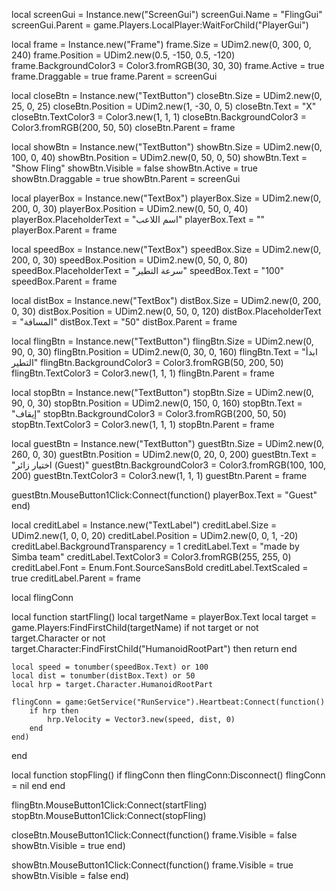 local screenGui = Instance.new("ScreenGui")
screenGui.Name = "FlingGui"
screenGui.Parent = game.Players.LocalPlayer:WaitForChild("PlayerGui")

local frame = Instance.new("Frame")
frame.Size = UDim2.new(0, 300, 0, 240)
frame.Position = UDim2.new(0.5, -150, 0.5, -120)
frame.BackgroundColor3 = Color3.fromRGB(30, 30, 30)
frame.Active = true
frame.Draggable = true
frame.Parent = screenGui

local closeBtn = Instance.new("TextButton")
closeBtn.Size = UDim2.new(0, 25, 0, 25)
closeBtn.Position = UDim2.new(1, -30, 0, 5)
closeBtn.Text = "X"
closeBtn.TextColor3 = Color3.new(1, 1, 1)
closeBtn.BackgroundColor3 = Color3.fromRGB(200, 50, 50)
closeBtn.Parent = frame

local showBtn = Instance.new("TextButton")
showBtn.Size = UDim2.new(0, 100, 0, 40)
showBtn.Position = UDim2.new(0, 50, 0, 50)
showBtn.Text = "Show Fling"
showBtn.Visible = false
showBtn.Active = true
showBtn.Draggable = true
showBtn.Parent = screenGui

local playerBox = Instance.new("TextBox")
playerBox.Size = UDim2.new(0, 200, 0, 30)
playerBox.Position = UDim2.new(0, 50, 0, 40)
playerBox.PlaceholderText = "اسم اللاعب"
playerBox.Text = ""
playerBox.Parent = frame

local speedBox = Instance.new("TextBox")
speedBox.Size = UDim2.new(0, 200, 0, 30)
speedBox.Position = UDim2.new(0, 50, 0, 80)
speedBox.PlaceholderText = "سرعة التطير"
speedBox.Text = "100"
speedBox.Parent = frame

local distBox = Instance.new("TextBox")
distBox.Size = UDim2.new(0, 200, 0, 30)
distBox.Position = UDim2.new(0, 50, 0, 120)
distBox.PlaceholderText = "المسافة"
distBox.Text = "50"
distBox.Parent = frame

local flingBtn = Instance.new("TextButton")
flingBtn.Size = UDim2.new(0, 90, 0, 30)
flingBtn.Position = UDim2.new(0, 30, 0, 160)
flingBtn.Text = "ابدأ التطير"
flingBtn.BackgroundColor3 = Color3.fromRGB(50, 200, 50)
flingBtn.TextColor3 = Color3.new(1, 1, 1)
flingBtn.Parent = frame

local stopBtn = Instance.new("TextButton")
stopBtn.Size = UDim2.new(0, 90, 0, 30)
stopBtn.Position = UDim2.new(0, 150, 0, 160)
stopBtn.Text = "إيقاف"
stopBtn.BackgroundColor3 = Color3.fromRGB(200, 50, 50)
stopBtn.TextColor3 = Color3.new(1, 1, 1)
stopBtn.Parent = frame

local guestBtn = Instance.new("TextButton")
guestBtn.Size = UDim2.new(0, 260, 0, 30)
guestBtn.Position = UDim2.new(0, 20, 0, 200)
guestBtn.Text = "اختيار زائر (Guest)"
guestBtn.BackgroundColor3 = Color3.fromRGB(100, 100, 200)
guestBtn.TextColor3 = Color3.new(1, 1, 1)
guestBtn.Parent = frame

guestBtn.MouseButton1Click:Connect(function()
    playerBox.Text = "Guest"
end)

local creditLabel = Instance.new("TextLabel")
creditLabel.Size = UDim2.new(1, 0, 0, 20)
creditLabel.Position = UDim2.new(0, 0, 1, -20)
creditLabel.BackgroundTransparency = 1
creditLabel.Text = "made by Simba team"
creditLabel.TextColor3 = Color3.fromRGB(255, 255, 0)
creditLabel.Font = Enum.Font.SourceSansBold
creditLabel.TextScaled = true
creditLabel.Parent = frame

local flingConn

local function startFling()
    local targetName = playerBox.Text
    local target = game.Players:FindFirstChild(targetName)
    if not target or not target.Character or not target.Character:FindFirstChild("HumanoidRootPart") then return end

    local speed = tonumber(speedBox.Text) or 100
    local dist = tonumber(distBox.Text) or 50
    local hrp = target.Character.HumanoidRootPart

    flingConn = game:GetService("RunService").Heartbeat:Connect(function()
        if hrp then
            hrp.Velocity = Vector3.new(speed, dist, 0)
        end
    end)
end

local function stopFling()
    if flingConn then
        flingConn:Disconnect()
        flingConn = nil
    end
end

flingBtn.MouseButton1Click:Connect(startFling)
stopBtn.MouseButton1Click:Connect(stopFling)

closeBtn.MouseButton1Click:Connect(function()
    frame.Visible = false
    showBtn.Visible = true
end)

showBtn.MouseButton1Click:Connect(function()
    frame.Visible = true
    showBtn.Visible = false
end)
